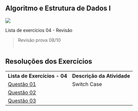 ## Algoritmo e Estrutura de Dados I
![](https://img.shields.io/badge/c-000000?style=for-the-badge&logo=cc&logoColor=white)

Lista de exercícios 04 - Revisão

> Revisão prova 08/10
<br> <br>


## Resoluções dos Exercícios
<table>
    <tr>
        <th>Lista de Exercícios - 04</th>
        <th>Descrição da Atividade</th>
    </tr>
    <tr>
        <td><a href="./questao_01.c">Questão 01</a></td>
        <td>Switch Case</td>
    </tr>
    <tr>
        <td><a href="./questao_02.c">Questão 02</a></td>
        <td></td>
    </tr>
    <tr>
        <td><a href="./questao_03.c">Questão 03</a></td>
        <td></td>
    </tr>
</table>

<!-- ## 💻 Preview

<img src="../assets/resume_list/preview_list03.png"> -->